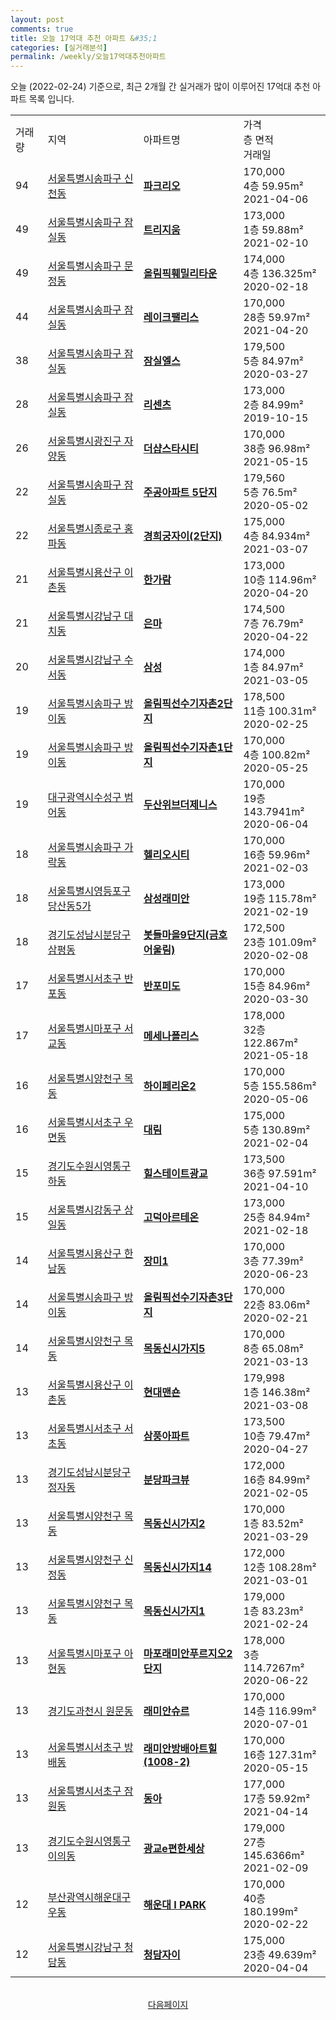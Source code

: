 ```yaml
---
layout: post
comments: true
title: 오늘 17억대 추천 아파트 &#35;1
categories: [실거래분석]
permalink: /weekly/오늘17억대추천아파트
---
```


오늘 (2022-02-24) 기준으로, 최근 2개월 간 실거래가 많이 이루어진 17억대 추천 아파트 목록 입니다.

<table class="sortable">
  <tr>
    <td>거래량</td>
    <td>지역</td>
    <td>아파트명</td>
    <td>가격<br>층 면적<br>거래일</td>
  </tr>

  <tr class="item">
    <td>94</td>
    <td><a href="/apt/서울특별시송파구신천동">서울특별시송파구 신천동</a></td>
    <td style="font-weight: bold;"><a href="/apt/서울특별시송파구신천동파크리오">파크리오</a></td>
    <td>170,000<br>4층  59.95m²<br>2021-04-06</td>
  </tr>

  <tr class="item">
    <td>49</td>
    <td><a href="/apt/서울특별시송파구잠실동">서울특별시송파구 잠실동</a></td>
    <td style="font-weight: bold;"><a href="/apt/서울특별시송파구잠실동트리지움">트리지움</a></td>
    <td>173,000<br>1층  59.88m²<br>2021-02-10</td>
  </tr>

  <tr class="item">
    <td>49</td>
    <td><a href="/apt/서울특별시송파구문정동">서울특별시송파구 문정동</a></td>
    <td style="font-weight: bold;"><a href="/apt/서울특별시송파구문정동올림픽훼밀리타운">올림픽훼밀리타운</a></td>
    <td>174,000<br>4층  136.325m²<br>2020-02-18</td>
  </tr>

  <tr class="item">
    <td>44</td>
    <td><a href="/apt/서울특별시송파구잠실동">서울특별시송파구 잠실동</a></td>
    <td style="font-weight: bold;"><a href="/apt/서울특별시송파구잠실동레이크팰리스">레이크팰리스</a></td>
    <td>170,000<br>28층  59.97m²<br>2021-04-20</td>
  </tr>

  <tr class="item">
    <td>38</td>
    <td><a href="/apt/서울특별시송파구잠실동">서울특별시송파구 잠실동</a></td>
    <td style="font-weight: bold;"><a href="/apt/서울특별시송파구잠실동잠실엘스">잠실엘스</a></td>
    <td>179,500<br>5층  84.97m²<br>2020-03-27</td>
  </tr>

  <tr class="item">
    <td>28</td>
    <td><a href="/apt/서울특별시송파구잠실동">서울특별시송파구 잠실동</a></td>
    <td style="font-weight: bold;"><a href="/apt/서울특별시송파구잠실동리센츠">리센츠</a></td>
    <td>173,000<br>2층  84.99m²<br>2019-10-15</td>
  </tr>

  <tr class="item">
    <td>26</td>
    <td><a href="/apt/서울특별시광진구자양동">서울특별시광진구 자양동</a></td>
    <td style="font-weight: bold;"><a href="/apt/서울특별시광진구자양동더샵스타시티">더샵스타시티</a></td>
    <td>170,000<br>38층  96.98m²<br>2021-05-15</td>
  </tr>

  <tr class="item">
    <td>22</td>
    <td><a href="/apt/서울특별시송파구잠실동">서울특별시송파구 잠실동</a></td>
    <td style="font-weight: bold;"><a href="/apt/서울특별시송파구잠실동주공아파트5단지">주공아파트 5단지</a></td>
    <td>179,560<br>5층  76.5m²<br>2020-05-02</td>
  </tr>

  <tr class="item">
    <td>22</td>
    <td><a href="/apt/서울특별시종로구홍파동">서울특별시종로구 홍파동</a></td>
    <td style="font-weight: bold;"><a href="/apt/서울특별시종로구홍파동경희궁자이(2단지)">경희궁자이(2단지)</a></td>
    <td>175,000<br>4층  84.934m²<br>2021-03-07</td>
  </tr>

  <tr class="item">
    <td>21</td>
    <td><a href="/apt/서울특별시용산구이촌동">서울특별시용산구 이촌동</a></td>
    <td style="font-weight: bold;"><a href="/apt/서울특별시용산구이촌동한가람">한가람</a></td>
    <td>173,000<br>10층  114.96m²<br>2020-04-20</td>
  </tr>

  <tr class="item">
    <td>21</td>
    <td><a href="/apt/서울특별시강남구대치동">서울특별시강남구 대치동</a></td>
    <td style="font-weight: bold;"><a href="/apt/서울특별시강남구대치동은마">은마</a></td>
    <td>174,500<br>7층  76.79m²<br>2020-04-22</td>
  </tr>

  <tr class="item">
    <td>20</td>
    <td><a href="/apt/서울특별시강남구수서동">서울특별시강남구 수서동</a></td>
    <td style="font-weight: bold;"><a href="/apt/서울특별시강남구수서동삼성">삼성</a></td>
    <td>174,000<br>1층  84.97m²<br>2021-03-05</td>
  </tr>

  <tr class="item">
    <td>19</td>
    <td><a href="/apt/서울특별시송파구방이동">서울특별시송파구 방이동</a></td>
    <td style="font-weight: bold;"><a href="/apt/서울특별시송파구방이동올림픽선수기자촌2단지">올림픽선수기자촌2단지</a></td>
    <td>178,500<br>11층  100.31m²<br>2020-02-25</td>
  </tr>

  <tr class="item">
    <td>19</td>
    <td><a href="/apt/서울특별시송파구방이동">서울특별시송파구 방이동</a></td>
    <td style="font-weight: bold;"><a href="/apt/서울특별시송파구방이동올림픽선수기자촌1단지">올림픽선수기자촌1단지</a></td>
    <td>170,000<br>4층  100.82m²<br>2020-05-25</td>
  </tr>

  <tr class="item">
    <td>19</td>
    <td><a href="/apt/대구광역시수성구범어동">대구광역시수성구 범어동</a></td>
    <td style="font-weight: bold;"><a href="/apt/대구광역시수성구범어동두산위브더제니스">두산위브더제니스</a></td>
    <td>170,000<br>19층  143.7941m²<br>2020-06-04</td>
  </tr>

  <tr class="item">
    <td>18</td>
    <td><a href="/apt/서울특별시송파구가락동">서울특별시송파구 가락동</a></td>
    <td style="font-weight: bold;"><a href="/apt/서울특별시송파구가락동헬리오시티">헬리오시티</a></td>
    <td>170,000<br>16층  59.96m²<br>2021-02-03</td>
  </tr>

  <tr class="item">
    <td>18</td>
    <td><a href="/apt/서울특별시영등포구당산동5가">서울특별시영등포구 당산동5가</a></td>
    <td style="font-weight: bold;"><a href="/apt/서울특별시영등포구당산동5가삼성래미안">삼성래미안</a></td>
    <td>173,000<br>19층  115.78m²<br>2021-02-19</td>
  </tr>

  <tr class="item">
    <td>18</td>
    <td><a href="/apt/경기도성남시분당구삼평동">경기도성남시분당구 삼평동</a></td>
    <td style="font-weight: bold;"><a href="/apt/경기도성남시분당구삼평동봇들마을9단지(금호어울림)">봇들마을9단지(금호어울림)</a></td>
    <td>172,500<br>23층  101.09m²<br>2020-02-08</td>
  </tr>

  <tr class="item">
    <td>17</td>
    <td><a href="/apt/서울특별시서초구반포동">서울특별시서초구 반포동</a></td>
    <td style="font-weight: bold;"><a href="/apt/서울특별시서초구반포동반포미도">반포미도</a></td>
    <td>170,000<br>15층  84.96m²<br>2020-03-30</td>
  </tr>

  <tr class="item">
    <td>17</td>
    <td><a href="/apt/서울특별시마포구서교동">서울특별시마포구 서교동</a></td>
    <td style="font-weight: bold;"><a href="/apt/서울특별시마포구서교동메세나폴리스">메세나폴리스</a></td>
    <td>178,000<br>32층  122.867m²<br>2021-05-18</td>
  </tr>

  <tr class="item">
    <td>16</td>
    <td><a href="/apt/서울특별시양천구목동">서울특별시양천구 목동</a></td>
    <td style="font-weight: bold;"><a href="/apt/서울특별시양천구목동하이페리온2">하이페리온2</a></td>
    <td>170,000<br>5층  155.586m²<br>2020-05-06</td>
  </tr>

  <tr class="item">
    <td>16</td>
    <td><a href="/apt/서울특별시서초구우면동">서울특별시서초구 우면동</a></td>
    <td style="font-weight: bold;"><a href="/apt/서울특별시서초구우면동대림">대림</a></td>
    <td>175,000<br>5층  130.89m²<br>2021-02-04</td>
  </tr>

  <tr class="item">
    <td>15</td>
    <td><a href="/apt/경기도수원시영통구하동">경기도수원시영통구 하동</a></td>
    <td style="font-weight: bold;"><a href="/apt/경기도수원시영통구하동힐스테이트광교">힐스테이트광교</a></td>
    <td>173,500<br>36층  97.591m²<br>2021-04-10</td>
  </tr>

  <tr class="item">
    <td>15</td>
    <td><a href="/apt/서울특별시강동구상일동">서울특별시강동구 상일동</a></td>
    <td style="font-weight: bold;"><a href="/apt/서울특별시강동구상일동고덕아르테온">고덕아르테온</a></td>
    <td>173,000<br>25층  84.94m²<br>2021-02-18</td>
  </tr>

  <tr class="item">
    <td>14</td>
    <td><a href="/apt/서울특별시용산구한남동">서울특별시용산구 한남동</a></td>
    <td style="font-weight: bold;"><a href="/apt/서울특별시용산구한남동장미1">장미1</a></td>
    <td>170,000<br>3층  77.39m²<br>2020-06-23</td>
  </tr>

  <tr class="item">
    <td>14</td>
    <td><a href="/apt/서울특별시송파구방이동">서울특별시송파구 방이동</a></td>
    <td style="font-weight: bold;"><a href="/apt/서울특별시송파구방이동올림픽선수기자촌3단지">올림픽선수기자촌3단지</a></td>
    <td>170,000<br>22층  83.06m²<br>2020-02-21</td>
  </tr>

  <tr class="item">
    <td>14</td>
    <td><a href="/apt/서울특별시양천구목동">서울특별시양천구 목동</a></td>
    <td style="font-weight: bold;"><a href="/apt/서울특별시양천구목동목동신시가지5">목동신시가지5</a></td>
    <td>170,000<br>8층  65.08m²<br>2021-03-13</td>
  </tr>

  <tr class="item">
    <td>13</td>
    <td><a href="/apt/서울특별시용산구이촌동">서울특별시용산구 이촌동</a></td>
    <td style="font-weight: bold;"><a href="/apt/서울특별시용산구이촌동현대맨숀">현대맨숀</a></td>
    <td>179,998<br>1층  146.38m²<br>2021-03-08</td>
  </tr>

  <tr class="item">
    <td>13</td>
    <td><a href="/apt/서울특별시서초구서초동">서울특별시서초구 서초동</a></td>
    <td style="font-weight: bold;"><a href="/apt/서울특별시서초구서초동삼풍아파트">삼풍아파트</a></td>
    <td>173,500<br>10층  79.47m²<br>2020-04-27</td>
  </tr>

  <tr class="item">
    <td>13</td>
    <td><a href="/apt/경기도성남시분당구정자동">경기도성남시분당구 정자동</a></td>
    <td style="font-weight: bold;"><a href="/apt/경기도성남시분당구정자동분당파크뷰">분당파크뷰</a></td>
    <td>172,000<br>16층  84.99m²<br>2021-02-05</td>
  </tr>

  <tr class="item">
    <td>13</td>
    <td><a href="/apt/서울특별시양천구목동">서울특별시양천구 목동</a></td>
    <td style="font-weight: bold;"><a href="/apt/서울특별시양천구목동목동신시가지2">목동신시가지2</a></td>
    <td>170,000<br>1층  83.52m²<br>2021-03-29</td>
  </tr>

  <tr class="item">
    <td>13</td>
    <td><a href="/apt/서울특별시양천구신정동">서울특별시양천구 신정동</a></td>
    <td style="font-weight: bold;"><a href="/apt/서울특별시양천구신정동목동신시가지14">목동신시가지14</a></td>
    <td>172,000<br>12층  108.28m²<br>2021-03-01</td>
  </tr>

  <tr class="item">
    <td>13</td>
    <td><a href="/apt/서울특별시양천구목동">서울특별시양천구 목동</a></td>
    <td style="font-weight: bold;"><a href="/apt/서울특별시양천구목동목동신시가지1">목동신시가지1</a></td>
    <td>179,000<br>1층  83.23m²<br>2021-02-24</td>
  </tr>

  <tr class="item">
    <td>13</td>
    <td><a href="/apt/서울특별시마포구아현동">서울특별시마포구 아현동</a></td>
    <td style="font-weight: bold;"><a href="/apt/서울특별시마포구아현동마포래미안푸르지오2단지">마포래미안푸르지오2단지</a></td>
    <td>178,000<br>3층  114.7267m²<br>2020-06-22</td>
  </tr>

  <tr class="item">
    <td>13</td>
    <td><a href="/apt/경기도과천시원문동">경기도과천시 원문동</a></td>
    <td style="font-weight: bold;"><a href="/apt/경기도과천시원문동래미안슈르">래미안슈르</a></td>
    <td>170,000<br>14층  116.99m²<br>2020-07-01</td>
  </tr>

  <tr class="item">
    <td>13</td>
    <td><a href="/apt/서울특별시서초구방배동">서울특별시서초구 방배동</a></td>
    <td style="font-weight: bold;"><a href="/apt/서울특별시서초구방배동래미안방배아트힐(1008-2)">래미안방배아트힐(1008-2)</a></td>
    <td>170,000<br>16층  127.31m²<br>2020-05-15</td>
  </tr>

  <tr class="item">
    <td>13</td>
    <td><a href="/apt/서울특별시서초구잠원동">서울특별시서초구 잠원동</a></td>
    <td style="font-weight: bold;"><a href="/apt/서울특별시서초구잠원동동아">동아</a></td>
    <td>177,000<br>17층  59.92m²<br>2021-04-14</td>
  </tr>

  <tr class="item">
    <td>13</td>
    <td><a href="/apt/경기도수원시영통구이의동">경기도수원시영통구 이의동</a></td>
    <td style="font-weight: bold;"><a href="/apt/경기도수원시영통구이의동광교e편한세상">광교e편한세상</a></td>
    <td>179,000<br>27층  145.6366m²<br>2021-02-09</td>
  </tr>

  <tr class="item">
    <td>12</td>
    <td><a href="/apt/부산광역시해운대구우동">부산광역시해운대구 우동</a></td>
    <td style="font-weight: bold;"><a href="/apt/부산광역시해운대구우동해운대IPARK">해운대 I PARK</a></td>
    <td>170,000<br>40층  180.199m²<br>2020-02-22</td>
  </tr>

  <tr class="item">
    <td>12</td>
    <td><a href="/apt/서울특별시강남구청담동">서울특별시강남구 청담동</a></td>
    <td style="font-weight: bold;"><a href="/apt/서울특별시강남구청담동청담자이">청담자이</a></td>
    <td>175,000<br>23층  49.639m²<br>2020-04-04</td>
  </tr>

  <tr>
      <script async src="https://pagead2.googlesyndication.com/pagead/js/adsbygoogle.js?client=ca-pub-3485438051770037"
          crossorigin="anonymous"></script>
      <ins class="adsbygoogle"
          style="display:block"
          data-ad-format="fluid"
          data-ad-layout-key="-fb+5w+4e-db+86"
          data-ad-client="ca-pub-3485438051770037"
          data-ad-slot="1827090281"></ins>
      <script>
          (adsbygoogle = window.adsbygoogle || []).push({});
      </script>
  </tr>
    
</table>

<br>
<center><a href="/weekly/오늘17억대추천아파트2">다음페이지</a></center>
<br><br>

